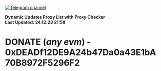[![Telegram channel](https://img.shields.io/endpoint?url=https://runkit.io/damiankrawczyk/telegram-badge/branches/master?url=https://t.me/n4z4v0d)](https://t.me/n4z4v0d) 

**Dynamic Updates Proxy List with Proxy Checker**  
**Last Updated: 24.12.23 21:58**

# DONATE (_any evm_) - 0xDEADf12DE9A24b47Da0a43E1bA70B8972F5296F2
